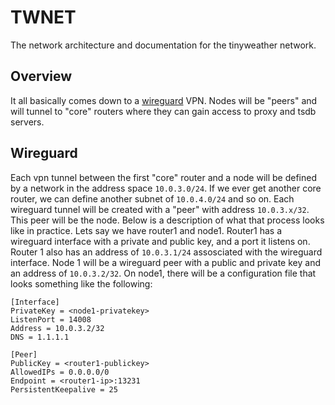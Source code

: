 # TWNET

The network architecture and documentation for the tinyweather network. 

## Overview

It all basically comes down to a [wireguard](wireguard.org) VPN. Nodes will be "peers" and will tunnel to "core" routers where they can gain access to proxy and tsdb servers. 

## Wireguard

Each vpn tunnel between the first "core" router and a node will be defined by a network in the address space `10.0.3.0/24`. If we ever get another core router, we can define another subnet of `10.0.4.0/24` and so on. Each wireguard tunnel will be created with a "peer" with address `10.0.3.x/32`. This peer will be the node. Below is a description of what that process looks like in practice. Lets say we have router1 and node1. Router1 has a wireguard interface with a private and public key, and a port it listens on. Router 1 also has an address of `10.0.3.1/24` assosciated with the wireguard interface. Node 1 will be a wireguard peer with a public and private key and an address of `10.0.3.2/32`. On node1, there will be a configuration file that looks something like the following:


```
[Interface]
PrivateKey = <node1-privatekey> 
ListenPort = 14008
Address = 10.0.3.2/32
DNS = 1.1.1.1

[Peer]
PublicKey = <router1-publickey> 
AllowedIPs = 0.0.0.0/0
Endpoint = <router1-ip>:13231
PersistentKeepalive = 25
```

